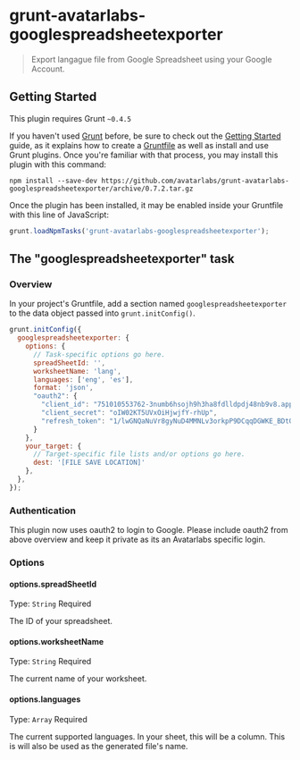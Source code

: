 # grunt-avatarlabs-googlespreadsheetexporter

> Export langague file from Google Spreadsheet using your Google Account.

## Getting Started
This plugin requires Grunt `~0.4.5`

If you haven't used [Grunt](http://gruntjs.com/) before, be sure to check out the [Getting Started](http://gruntjs.com/getting-started) guide, as it explains how to create a [Gruntfile](http://gruntjs.com/sample-gruntfile) as well as install and use Grunt plugins. Once you're familiar with that process, you may install this plugin with this command:

```shell
npm install --save-dev https://github.com/avatarlabs/grunt-avatarlabs-googlespreadsheetexporter/archive/0.7.2.tar.gz
```

Once the plugin has been installed, it may be enabled inside your Gruntfile with this line of JavaScript:

```js
grunt.loadNpmTasks('grunt-avatarlabs-googlespreadsheetexporter');
```

## The "googlespreadsheetexporter" task

### Overview
In your project's Gruntfile, add a section named `googlespreadsheetexporter` to the data object passed into `grunt.initConfig()`.

```js
grunt.initConfig({
  googlespreadsheetexporter: {
    options: {
      // Task-specific options go here.
      spreadSheetId: '',
      worksheetName: 'lang',
      languages: ['eng', 'es'],
      format: 'json',
      "oauth2": {
        "client_id": "751010553762-3numb6hsojh9h3ha8fdlldpdj48nb9v8.apps.googleusercontent.com",
        "client_secret": "oIW02KT5UVxOiHjwjfY-rhUp",
        "refresh_token": "1/lwGNQaNuVr8gyNuD4MMNLv3orkpP9DCqqDGWKE_BDtQ"
      }
    },
    your_target: {
      // Target-specific file lists and/or options go here.
      dest: '[FILE SAVE LOCATION]'
    },
  },
});
```

### Authentication

This plugin now uses oauth2 to login to Google. Please include oauth2 from above overview and keep it private as its an Avatarlabs specific login.

### Options

#### options.spreadSheetId
Type: `String`
Required

The ID of your spreadsheet.

#### options.worksheetName
Type: `String`
Required

The current name of your worksheet.

#### options.languages
Type: `Array`
Required

The current supported languages. In your sheet, this will be a column. This is will also be used as the generated file's name.
